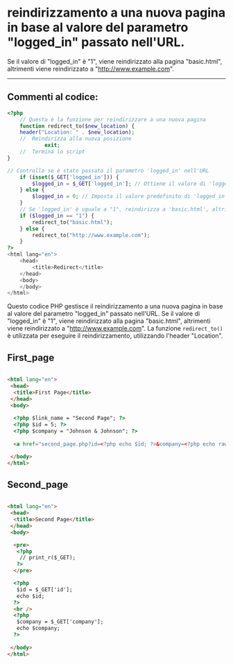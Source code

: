 # reindirizzamento a una nuova pagina in base al valore del parametro "logged_in" passato nell'URL. 

Se il valore di "logged_in" è "1", viene reindirizzato alla pagina "basic.html", altrimenti viene reindirizzato a "http://www.example.com".

---

## Commenti al codice:


```php
<?php
	// Questa è la funzione per reindirizzare a una nuova pagina
	function redirect_to($new_location) {
	header("Location: " . $new_location);
	// 	Reindirizza alla nuova posizione
			exit;
	// 	Termina lo script
}

// Controlla se è stato passato il parametro 'logged_in' nell'URL
	if (isset($_GET['logged_in'])) {
		$logged_in = $_GET['logged_in']; // Ottiene il valore di 'logged_in'
	} else {
		$logged_in = 0; // Imposta il valore predefinito di 'logged_in' a 0
	}
	// Se 'logged_in' è uguale a "1", reindirizza a 'basic.html', altrimenti reindirizza a 'http://www.example.com'
	if ($logged_in == "1") {
		redirect_to("basic.html");
	} else {
		redirect_to("http://www.example.com");
	}
?>
<html lang="en">
	<head>
		<title>Redirect</title>
	</head>
	<body>
	</body>
</html>
```

Questo codice PHP gestisce il reindirizzamento a una nuova pagina in base al valore del parametro "logged_in" passato nell'URL. Se il valore di "logged_in" è "1", viene reindirizzato alla pagina "basic.html", altrimenti viene reindirizzato a "http://www.example.com". La funzione `redirect_to()` è utilizzata per eseguire il reindirizzamento, utilizzando l'header "Location".

## First_page

```html

<html lang="en">
 <head>
  <title>First Page</title>
 </head>
 <body>
  
  <?php $link_name = "Second Page"; ?>
  <?php $id = 5; ?>
  <?php $company = "Johnson & Johnson"; ?>
  
  <a href="second_page.php?id=<?php echo $id; ?>&company=<?php echo rawurlencode($company); ?>"><?php echo $link_name; ?></a>

 </body>
</html>

```


## Second_page

```html

<html lang="en">
 <head>
  <title>Second Page</title>
 </head>
 <body>

  <pre>
   <?php
    // print_r($_GET);
   ?>
  </pre>

  <?php
   $id = $_GET['id'];
   echo $id;  
  ?>
  <br />
  <?php
   $company = $_GET['company'];
   echo $company;  
  ?>
  
 </body>
</html>
```